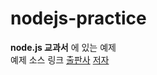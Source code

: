 # nodejs-practice

**node.js 교과서** 에 있는 예제  
예제 소스 링크 [출판사](https://github.com/gilbutITbook/006982) [저자](https://github.com/zerocho/nodejs-book)  
